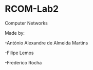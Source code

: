 # RCOM-Lab2
Computer Networks

Made by:

-António Alexandre de Almeida Martins

-Filipe Lemos

-Frederico Rocha
